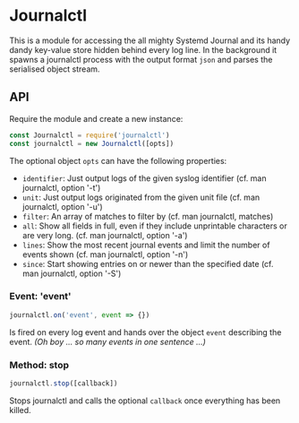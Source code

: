 # Journalctl

This is a module for accessing the all mighty Systemd Journal and its handy dandy key-value store hidden behind every log line. In the background it spawns a journalctl process with the output format `json` and parses the serialised object stream.

## API

Require the module and create a new instance:

```js
const Journalctl = require('journalctl')
const journalctl = new Journalctl([opts])
```

The optional object `opts` can have the following properties:

- `identifier`: Just output logs of the given syslog identifier (cf. man journalctl, option '-t')
- `unit`: Just output logs originated from the given unit file (cf. man journalctl, option '-u')
- `filter`: An array of matches to filter by (cf. man journalctl, matches)
- `all`: Show all fields in full, even if they include unprintable characters or are very long. (cf. man journalctl, option '-a')
- `lines`: Show the most recent journal events and limit the number of events shown (cf. man journalctl, option '-n')
- `since`: Start showing entries on or newer than the specified date (cf. man journalctl, option '-S')

### Event: 'event'

```js
journalctl.on('event', event => {})
```

Is fired on every log event and hands over the object `event` describing the event. _(Oh boy ... so many events in one sentence ...)_

### Method: stop

```js
journalctl.stop([callback])
```

Stops journalctl and calls the optional `callback` once everything has been killed.
